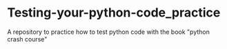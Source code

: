 # Testing-your-python-code_practice
A repository to practice how to test python code
with the book "python crash course"

